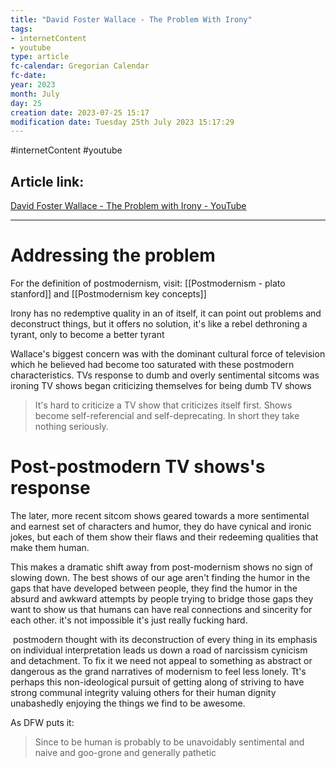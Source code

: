 ```yaml
---
title: "David Foster Wallace - The Problem With Irony"
tags:
- internetContent
- youtube
type: article
fc-calendar: Gregorian Calendar
fc-date: 
year: 2023
month: July
day: 25
creation date: 2023-07-25 15:17
modification date: Tuesday 25th July 2023 15:17:29
---
```


#internetContent  #youtube
## Article link:
[David Foster Wallace - The Problem with Irony - YouTube](https://www.youtube.com/watch?v=2doZROwdte4)
_____
# Addressing the problem

For the definition of postmodernism, visit: [[Postmodernism - plato stanford]] and [[Postmodernism key concepts]]

Irony has no redemptive quality in an of itself, it can point out problems and deconstruct things, but it offers no solution, it's like a rebel dethroning a tyrant, only to become a better tyrant 

Wallace's biggest concern was with the dominant cultural force of television which he believed had become too saturated with these postmodern characteristics. TVs response to dumb and overly sentimental sitcoms was ironing TV shows began criticizing themselves for being dumb TV shows

> It's hard to criticize a TV show that criticizes itself first. Shows become self-referencial and self-deprecating. In short they take nothing seriously.  

# Post-postmodern TV shows's response 

The later, more recent sitcom shows geared towards a more sentimental and earnest set of characters and humor, they do have cynical and ironic jokes, but each of them show their flaws and their redeeming qualities that make them human.

This makes a dramatic shift away from post-modernism shows no sign of slowing down. The best shows of our age aren't finding the humor in the gaps that have developed between people, they find the humor in the absurd and awkward attempts by people trying to bridge those gaps they want to show us that humans can have real connections and sincerity for each other. it's not impossible it's just really fucking hard.

 postmodern thought with its deconstruction of every thing in its emphasis on individual interpretation leads us down a road of narcissism cynicism and detachment. To fix it we need not appeal to something as abstract or dangerous as the grand narratives of modernism to feel less lonely. Tt's perhaps this non-ideological pursuit of getting along of striving to have strong communal integrity valuing others for their human dignity unabashedly enjoying the things we find to be awesome.

As DFW puts it: 
> Since to be human is probably to be unavoidably sentimental and naive and goo-grone and generally pathetic 
